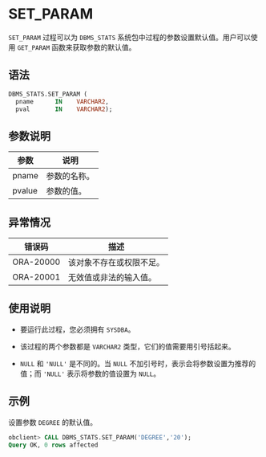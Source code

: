 # SET_PARAM 

`SET_PARAM` 过程可以为 `DBMS_STATS` 系统包中过程的参数设置默认值。用户可以使用 `GET_PARAM` 函数来获取参数的默认值。

## 语法 

```sql
DBMS_STATS.SET_PARAM (
  pname      IN    VARCHAR2, 
  pval       IN    VARCHAR2);
```



## 参数说明 


|   参数   |   说明   |
|--------|--------|
| pname  | 参数的名称。 |
| pvalue | 参数的值。  |



## 异常情况 


|    错误码    |      描述      |
|-----------|--------------|
| ORA-20000 | 该对象不存在或权限不足。 |
| ORA-20001 | 无效值或非法的输入值。  |



## 使用说明 

* 要运行此过程，您必须拥有 `SYSDBA`。 

* 该过程的两个参数都是 `VARCHAR2` 类型，它们的值需要用引号括起来。 

* `NULL` 和 `'NULL'` 是不同的。当 `NULL` 不加引号时，表示会将参数设置为推荐的值；而 `'NULL'` 表示将参数的值设置为 `NULL`。

  

## 示例 

设置参数 `DEGREE` 的默认值。

```sql
obclient> CALL DBMS_STATS.SET_PARAM('DEGREE','20');
Query OK, 0 rows affected
```


